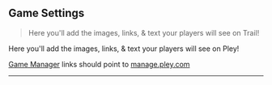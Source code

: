 ## Game Settings

>Here you'll add the images, links, & text your players will see on Trail!

Here you'll add the images, links, & text your players will see on Pley!

[Game Manager](https://manage.trail.gg) links should point to [manage.pley.com](https://manage.pley.com)

---